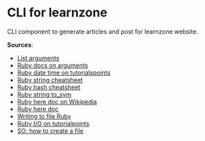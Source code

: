 # CLI for learnzone

CLI component to generate articles and post for learnzone website. 

**Sources**:

- [List arguments](https://www.thoughtco.com/command-line-arguments-2908191)
- [Ruby docs on arguments](http://ruby-doc.org/core-1.9.3/ARGF.html#method-i-argv)
- [Ruby date time on tutorialspoints](https://www.tutorialspoint.com/ruby/ruby_date_time.htm)
- [Ruby string cheatsheet](https://www.shortcutfoo.com/app/dojos/ruby-strings/cheatsheet)
- [Ruby hash cheatsheet](https://www.shortcutfoo.com/app/dojos/ruby-hashes/cheatsheet)
- [Ruby string to_sym](https://stackoverflow.com/a/2004697/4906586)
- [Ruby here doc on Wikipedia](https://en.wikipedia.org/wiki/Here_document#Ruby)
- [Ruby here doc](https://infinum.co/the-capsized-eight/multiline-strings-ruby-2-3-0-the-squiggly-heredoc)
- [Writing to file Ruby](https://www.codecademy.com/articles/writing-to-file-ruby)
- [Ruby I/O on tutorialpoints](https://www.tutorialspoint.com/ruby/ruby_input_output.htm)
- [SO: how to create a file](https://stackoverflow.com/questions/7911669/how-to-create-a-file-in-ruby)